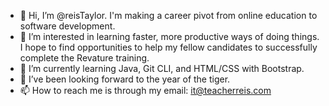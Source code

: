 - 👋 Hi, I’m @reisTaylor. I'm making a career pivot from online education to software development.
- 👀 I’m interested in learning faster, more productive ways of doing things. I hope to find opportunities to help my fellow candidates to successfully complete the Revature       training. 
- 🌱 I’m currently learning Java, Git CLI, and HTML/CSS with Bootstrap. 
- 💞️ I’ve been looking forward to the year of the tiger.
- 📫 How to reach me is through my email: it@teacherreis.com

<!---
reisTaylor/reisTaylor is a ✨ special ✨ repository because its `README.md` (this file) appears on your GitHub profile.
You can click the Preview link to take a look at your changes.
--->
